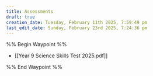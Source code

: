 ```yaml
---
title: Assessments
draft: true
creation_date: Tuesday, February 11th 2025, 7:59:49 pm
last_edit_date: Sunday, February 23rd 2025, 7:24:36 pm
---
```


%% Begin Waypoint %%

- [[Year 9 Science Skills Test 2025.pdf]]

%% End Waypoint %%
